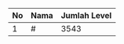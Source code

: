 | No | Nama            | Jumlah Level |
|----|-----------------|--------------|
| 1  | #    |    3543        |
